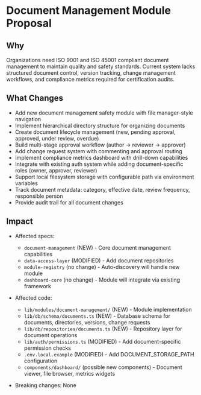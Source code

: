 # Document Management Module Proposal

## Why
Organizations need ISO 9001 and ISO 45001 compliant document management to maintain quality and safety standards. Current system lacks structured document control, version tracking, change management workflows, and compliance metrics required for certification audits.

## What Changes
- Add new document management safety module with file manager-style navigation
- Implement hierarchical directory structure for organizing documents
- Create document lifecycle management (new, pending approval, approved, under review, overdue)
- Build multi-stage approval workflow (author → reviewer → approver)
- Add change request system with commenting and approval routing
- Implement compliance metrics dashboard with drill-down capabilities
- Integrate with existing auth system while adding document-specific roles (owner, approver, reviewer)
- Support local filesystem storage with configurable path via environment variables
- Track document metadata: category, effective date, review frequency, responsible person
- Provide audit trail for all document changes

## Impact
- Affected specs: 
  - `document-management` (NEW) - Core document management capabilities
  - `data-access-layer` (MODIFIED) - Add document repositories
  - `module-registry` (no change) - Auto-discovery will handle new module
  - `dashboard-core` (no change) - Module will integrate via existing framework

- Affected code:
  - `lib/modules/document-management/` (NEW) - Module implementation
  - `lib/db/schema/documents.ts` (NEW) - Database schema for documents, directories, versions, change requests
  - `lib/db/repositories/documents.ts` (NEW) - Repository layer for document operations
  - `lib/auth/permissions.ts` (MODIFIED) - Add document-specific permission checks
  - `.env.local.example` (MODIFIED) - Add DOCUMENT_STORAGE_PATH configuration
  - `components/dashboard/` (possible new components) - Document viewer, file browser, metrics widgets

- Breaking changes: None

